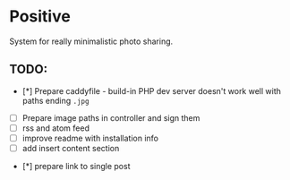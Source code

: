 Positive
========

System for really minimalistic photo sharing.

## TODO:

* [*] Prepare caddyfile - build-in PHP dev server doesn't work well with paths ending `.jpg`
* [ ] Prepare image paths in controller and sign them
* [ ] rss and atom feed
* [ ] improve readme with installation info
* [ ] add insert content section
* [*] prepare link to single post